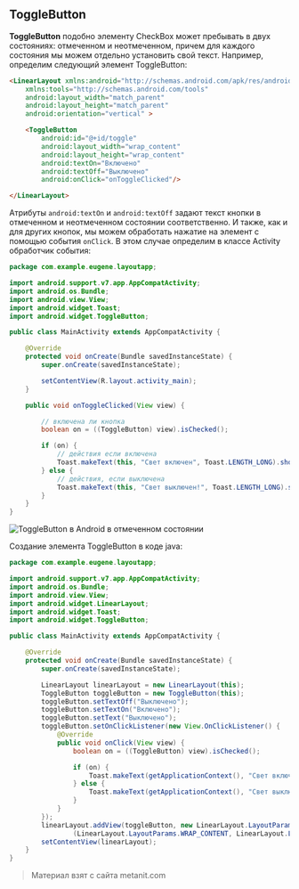 ## ToggleButton

**ToggleButton** подобно элементу CheckBox может пребывать в двух состояниях: отмеченном и неотмеченном, причем для каждого состояния мы можем отдельно установить свой текст. Например, определим следующий элемент ToggleButton:

```html
<LinearLayout xmlns:android="http://schemas.android.com/apk/res/android"
    xmlns:tools="http://schemas.android.com/tools"
    android:layout_width="match_parent"
    android:layout_height="match_parent"
    android:orientation="vertical" >

    <ToggleButton
        android:id="@+id/toggle"
        android:layout_width="wrap_content"
        android:layout_height="wrap_content"
        android:textOn="Включено"
        android:textOff="Выключено"
        android:onClick="onToggleClicked"/>

</LinearLayout>
```

Атрибуты `android:textOn` и `android:textOff` задают текст кнопки в отмеченном и неотмеченном состоянии соответственно. И также, как и для других кнопок, мы можем обработать нажатие на элемент с помощью события `onClick`. В этом случае определим в классе Activity обработчик события:

```java
package com.example.eugene.layoutapp;

import android.support.v7.app.AppCompatActivity;
import android.os.Bundle;
import android.view.View;
import android.widget.Toast;
import android.widget.ToggleButton;

public class MainActivity extends AppCompatActivity {

    @Override
    protected void onCreate(Bundle savedInstanceState) {
        super.onCreate(savedInstanceState);

        setContentView(R.layout.activity_main);
    }

    public void onToggleClicked(View view) {

        // включена ли кнопка
        boolean on = ((ToggleButton) view).isChecked();

        if (on) {
            // действия если включена
            Toast.makeText(this, "Свет включен", Toast.LENGTH_LONG).show();
        } else {
            // действия, если выключена
            Toast.makeText(this, "Свет выключен!", Toast.LENGTH_LONG).show();
        }
    }
}
```

![ToggleButton в Android в отмеченном состоянии](https://metanit.com/java/android/pics/togglebutton.png)

Создание элемента ToggleButton в коде java:

```java
package com.example.eugene.layoutapp;

import android.support.v7.app.AppCompatActivity;
import android.os.Bundle;
import android.view.View;
import android.widget.LinearLayout;
import android.widget.Toast;
import android.widget.ToggleButton;

public class MainActivity extends AppCompatActivity {

    @Override
    protected void onCreate(Bundle savedInstanceState) {
        super.onCreate(savedInstanceState);

        LinearLayout linearLayout = new LinearLayout(this);
        ToggleButton toggleButton = new ToggleButton(this);
        toggleButton.setTextOff("Выключено");
        toggleButton.setTextOn("Включено");
        toggleButton.setText("Выключено");
        toggleButton.setOnClickListener(new View.OnClickListener() {
            @Override
            public void onClick(View view) {
                boolean on = ((ToggleButton) view).isChecked();

                if (on) {
                    Toast.makeText(getApplicationContext(), "Свет включен", Toast.LENGTH_LONG).show();
                } else {
                    Toast.makeText(getApplicationContext(), "Свет выключен!", Toast.LENGTH_LONG).show();
                }
            }
        });
        linearLayout.addView(toggleButton, new LinearLayout.LayoutParams
                (LinearLayout.LayoutParams.WRAP_CONTENT, LinearLayout.LayoutParams.WRAP_CONTENT));
        setContentView(linearLayout);
    }
}
```


> Материал взят с сайта metanit.com